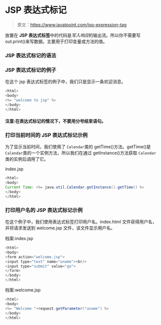 # JSP 表达式标记

> 原文：<https://www.javatpoint.com/jsp-expression-tag>

放置在 **JSP 表达式标签**中的代码是*写入响应*的输出流。所以你不需要写 out.print()来写数据。主要用于打印变量或方法的值。

### JSP 表达式标记的语法

### JSP 表达式标记的例子

在这个 jsp 表达式标签的例子中，我们只是显示一条欢迎消息。

```java
<html>
<body>
<%= "welcome to jsp" %>
</body>
</html>

```

#### 注意:在表达式标记的情况下，不要用分号结束语句。

### 打印当前时间的 JSP 表达式标记示例

为了显示当前时间，我们使用了 `Calendar`类的 getTime()方法。getTime()是 `Calendar`类的一个实例方法，所以我们在通过 getInstance()方法获取 `Calendar`类的实例后调用了它。

index.jsp

```java
<html>
<body>
Current Time: <%= java.util.Calendar.getInstance().getTime() %>
</body>
</html>

```

### 打印用户名的 JSP 表达式标记示例

在这个例子中，我们使用表达式标签打印用户名。index.html 文件获得用户名，并将请求发送到 welcome.jsp 文件，该文件显示用户名。

档案:index.jsp

```java
<html>
<body>
<form action="welcome.jsp">
<input type="text" name="uname"><br/>
<input type="submit" value="go">
</form>
</body>
</html>

```

档案:welcome.jsp

```java
<html>
<body>
<%= "Welcome "+request.getParameter("uname") %>
</body>
</html>

```